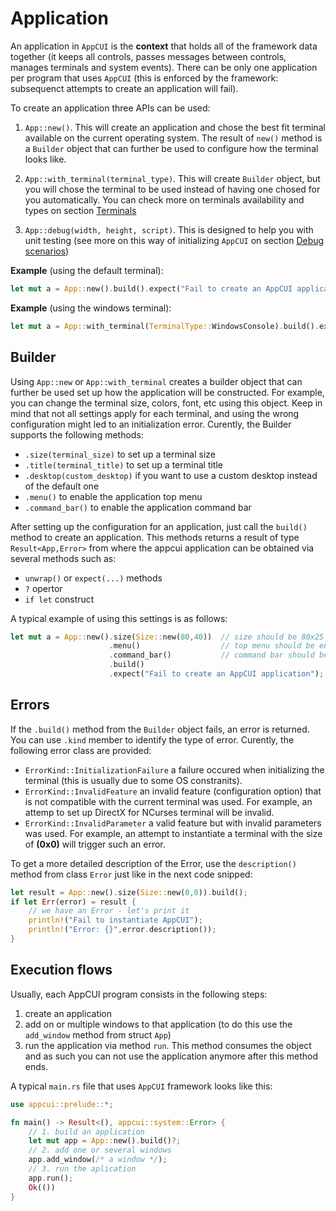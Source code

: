 # Application

An application in `AppCUI` is the **context** that holds all of the framework data together (it keeps all controls, passes messages between controls, manages terminals and system events). There can be only one application per program that uses `AppCUI` (this is enforced by the framework: subsequenct attempts to create an application will fail).

To create an application three APIs can be used:
1. `App::new()`. This will create an application and chose the best fit terminal available on the current operating system. The result of `new()` method is a `Builder` object that can further be used to configure how the terminal looks like.

2. `App::with_terminal(terminal_type)`. This will create `Builder` object, but you will chose the terminal to be used instead of having one chosed for you automatically. You can check more on terminals availability and types on section [Terminals](terminals.md)

3. `App::debug(width, height, script)`. This is designed to help you with unit testing (see more on this way of initializing `AppCUI` on section [Debug scenarios](debug_scenarious.md)) 

**Example** (using the default terminal):
```rs
let mut a = App::new().build().expect("Fail to create an AppCUI application");
```

**Example** (using the windows terminal):
```rs
let mut a = App::with_terminal(TerminalType::WindowsConsole).build().expect("Fail to create an AppCUI application with WindowsConsole terminal");
```

## Builder

Using `App::new` or `App::with_terminal` creates a builder object that can further be used set up how the application will be constructed. For example, you can change the terminal size, colors, font, etc using this object. Keep in mind that not all settings apply for each terminal, and using the wrong configuration might led to an initialization error. Curently, the Builder supports the following methods:
* `.size(terminal_size)` to set up a terminal size
* `.title(terminal_title)` to set up a terminal title
* `.desktop(custom_desktop)` if you want to use a custom desktop instead of the default one
* `.menu()` to enable the application top menu
* `.command_bar()` to enable the application command bar

After setting up the configuration for an application, just call the `build()` method to create an application. This methods returns a result of type `Result<App,Error>` from where the appcui application can be obtained via several methods such as:
* `unwrap()` or `expect(...)` methods
* `?` opertor
* `if let` construct

A typical example of using this settings is as follows:
```rs
let mut a = App::new().size(Size::new(80,40))  // size should be 80x25 chars
                      .menu()                  // top menu should be enabled
                      .command_bar()           // command bar should be enabled
                      .build()
                      .expect("Fail to create an AppCUI application");
```

## Errors

If the `.build()` method from the `Builder` object fails, an error is returned. You can use `.kind` member to identify the type of error. Curently, the following error class are provided:
* `ErrorKind::InitializationFailure` a failure occured when initializing the terminal (this is usually due to some OS constranits). 
* `ErrorKind::InvalidFeature` an invalid feature (configuration option) that is not compatible with the current terminal was used. For example, an attemp to set up DirectX for NCurses terminal will be invalid.
* `ErrorKind::InvalidParameter` a valid feature but with invalid parameters was used. For example, an attempt to instantiate a terminal with the size of **(0x0)** will trigger such an error.

To get a more detailed description of the Error, use the `description()` method from class `Error` just like in the next code snipped:
```rs
let result = App::new().size(Size::new(0,0)).build();
if let Err(error) = result {
    // we have an Error - let's print it
    println!("Fail to instantiate AppCUI");
    println!("Error: {}",error.description());
}
```

## Execution flows

Usually, each AppCUI program consists in the following steps:
1. create an application
2. add on or multiple windows to that application (to do this use the `add_window` method from struct `App`)
3. run the application via method `run`. This method consumes the object and as such you can not use the application anymore after this method ends.

A typical `main.rs` file that uses `AppCUI` framework looks like this:
```rs
use appcui::prelude::*;

fn main() -> Result<(), appcui::system::Error> {
    // 1. build an application
    let mut app = App::new().build()?;
    // 2. add one or several windows
    app.add_window(/* a window */);
    // 3. run the aplication
    app.run();
    Ok(())
}
```